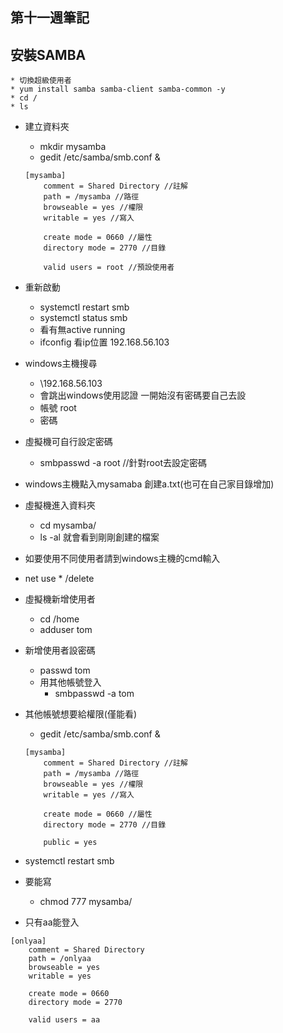 ## 第十一週筆記
## 安裝SAMBA
	* 切換超級使用者
	* yum install samba samba-client samba-common -y
	* cd /
	* ls
* 建立資料夾
	* mkdir mysamba
	* gedit /etc/samba/smb.conf &
	```
	[mysamba]
		comment = Shared Directory //註解
		path = /mysamba //路徑
		browseable = yes //權限
		writable = yes //寫入

		create mode = 0660 //屬性
		directory mode = 2770 //目錄

		valid users = root //預設使用者
	```
* 重新啟動
	* systemctl restart smb
	* systemctl status smb
	* 看有無active running
	* ifconfig  看ip位置 192.168.56.103
* windows主機搜尋
	* \\192.168.56.103
	* 會跳出windows使用認證 一開始沒有密碼要自己去設
	* 帳號 root
	* 密碼
* 虛擬機可自行設定密碼
	* smbpasswd -a root //針對root去設定密碼
* windows主機點入mysamaba 創建a.txt(也可在自己家目錄增加)
* 虛擬機進入資料夾
	* cd mysamba/
	* ls -al 就會看到剛剛創建的檔案
* 如要使用不同使用者請到windows主機的cmd輸入
* net use * /delete
* 虛擬機新增使用者
	* cd /home
	* adduser tom
* 新增使用者設密碼
	* passwd tom
	* 用其他帳號登入
		* smbpasswd -a tom
* 其他帳號想要給權限(僅能看)
	* gedit /etc/samba/smb.conf &
	```
	[mysamba]
		comment = Shared Directory //註解
		path = /mysamba //路徑
		browseable = yes //權限
		writable = yes //寫入

		create mode = 0660 //屬性
		directory mode = 2770 //目錄

		public = yes

	```
* systemctl restart smb
* 要能寫
	* chmod 777 mysamba/

* 只有aa能登入
```
[onlyaa]
	comment = Shared Directory
	path = /onlyaa
	browseable = yes
	writable = yes

	create mode = 0660
	directory mode = 2770

	valid users = aa
```




